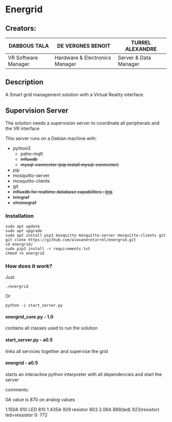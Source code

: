 # Energrid

## Creators: 
 
DABBOUS TALA | DE VERGNES BENOIT | TURREL ALEXANDRE
-------------|-------------------|------------------
VR Software Manager | Hardware & Electronics Manager | Server & Data Manager

## Description
A Smart grid management solution with a Virtual Reality interface.

## Supervision Server
The solution needs a supervision server to coordinate all peripherals and the VR interface

This server runs on a Debian machine with:
 - python3
     - paho-mqtt
     - ~~influxdb~~
     - ~~mysql-connector (pip install mysql-connector)~~
 - pip
 - mosquitto-server
 - mosquitto-clients
 - git
 - ~~influxdb for realtime database capabilities : [link](https://www.framboise314.fr/utiliser-le-protocole-mqtt-pour-communiquer-des-donnees-entre-2-raspberry-pi/ "Tutorial to install Influxdb, Telegraf and Chronograf")~~
 - ~~telegraf~~
 - ~~chronograf~~

### Installation

	sudo apt update
	sudo apt upgrade
	sudo apt install pip3 mosquitto mosquitto-server mosquitto-clients git
	git clone https://github.com/alexandreturrel/energrid.git
	cd energrid/
	sudo pip3 install -r requirements.txt
	chmod +x energrid

### How does it work?

Just

	./energrid

Or

	python -i start_server.py


#### energrid_core.py - 1.0
contains all classes used to run the solution

#### start_server.py - a0.5
links all services together and supervise the grid

#### energrid - a0.5
starts an interactive python interpreter with all dependencies and start the server

comments:

0A value is 870 on analog values

1.150A	910	LED		810
1.435A	929	resistor	803
2.06A	888(led)	923(resistor)	led+ressistor	0: 772

